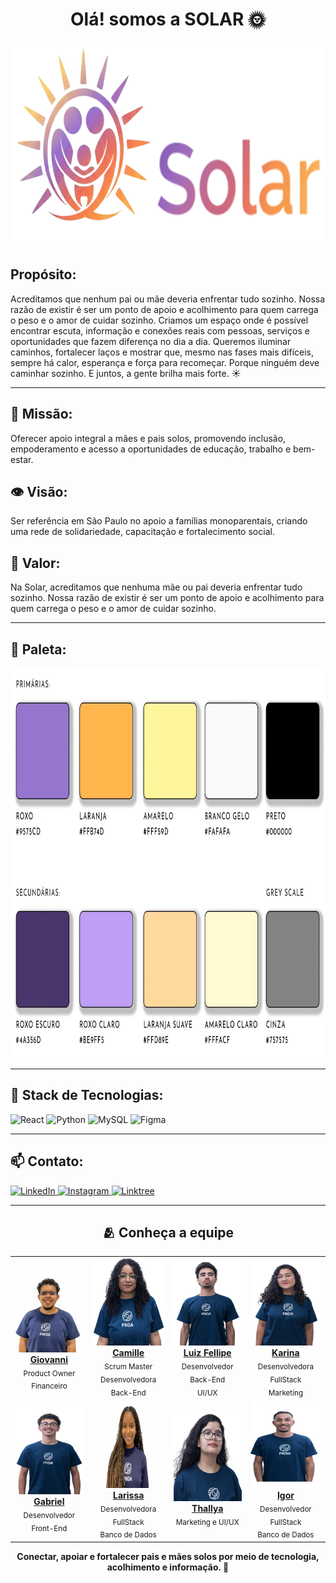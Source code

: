 <h1 align="center"><b>Olá! somos a SOLAR 🌞</b></h1>

<p align="center">
  <img width="753" height="327" alt="Image" src="./imagens/slogam.png" />
</p>

<h2><b>Propósito:</b></h2>
<p>
  Acreditamos que nenhum pai ou mãe deveria enfrentar tudo sozinho. Nossa razão
  de existir é ser um ponto de apoio e acolhimento para quem carrega o peso e o
  amor de cuidar sozinho. Criamos um espaço onde é possível encontrar escuta,
  informação e conexões reais com pessoas, serviços e oportunidades que fazem
  diferença no dia a dia. Queremos iluminar caminhos, fortalecer laços e mostrar
  que, mesmo nas fases mais difíceis, sempre há calor, esperança e força para
  recomeçar. Porque ninguém deve caminhar sozinho. E juntos, a gente brilha mais
  forte. ☀️
</p>

<hr />

<h2>🎯 <b>Missão:</b></h2>
<p>
  Oferecer apoio integral a mães e pais solos, promovendo inclusão,
  empoderamento e acesso a oportunidades de educação, trabalho e bem-estar.
</p>

<h2>👁️ <b>Visão:</b></h2>
<p>
  Ser referência em São Paulo no apoio a famílias monoparentais, criando uma
  rede de solidariedade, capacitação e fortalecimento social.
</p>

<h2>👐 <b>Valor:</b></h2>
<p>
  Na Solar, acreditamos que nenhuma mãe ou pai deveria enfrentar tudo sozinho.
  Nossa razão de existir é ser um ponto de apoio e acolhimento para quem carrega
  o peso e o amor de cuidar sozinho.
</p>

<hr />

<h2>🎨 <b>Paleta:</b></h2>
<p align="center">
  <img width="913" height="624" alt="Image" src="./imagens/paleta.jpg" />
</p>

<hr />

<h2>🚀 <b>Stack de Tecnologias:</b></h2>
<p>
  <img
    src="https://img.shields.io/badge/React-20232A?style=for-the-badge&logo=react&logoColor=61DAFB"
    alt="React"
  />
  <img
    src="https://img.shields.io/badge/Python-3776AB?style=for-the-badge&logo=python&logoColor=white"
    alt="Python"
  />
  <img
    src="https://img.shields.io/badge/MySQL-4479A1?style=for-the-badge&logo=mysql&logoColor=white"
    alt="MySQL"
  />
  <img
    src="https://img.shields.io/badge/Figma-F24E1E?style=for-the-badge&logo=figma&logoColor=white"
    alt="Figma"
  />
</p>

<hr />

<h2>📫 <b>Contato:</b></h2>
<p>
  <a href="https://linkedin.com/in/solar-instituto" target="_blank">
    <img
      src="https://img.shields.io/badge/LinkedIn-0077B5?style=for-the-badge&logo=linkedin&logoColor=white"
      alt="LinkedIn"
    />
  </a>
  <a href="https://instagram.com/solarinstituto.oficial/" target="_blank">
    <img
      src="https://img.shields.io/badge/Instagram-E4405F?style=for-the-badge&logo=instagram&logoColor=white"
      alt="Instagram"
    />
  </a>
  <a href="https://linktr.ee/SoLarInstituto" target="_blank">
    <img
      src="https://img.shields.io/badge/Linktree-39E09B?style=for-the-badge&logo=linktree&logoColor=white"
      alt="Linktree"
    />
  </a>
</p>

<hr />

<h2 align="center">🫂 <b>Conheça a equipe</b></h2>

<table align="center">
  <tr>
    <td align="center">
      <a href="https://www.linkedin.com/in/giovanni-carvalho-/" target="_blank">
        <img
          src="./imagens/Giovanni.jpeg"
          alt="Giovanni Product Owner e Financeiro"
          width="140"
          height="140"
        />
        <br /><b>Giovanni</b>
      </a>
      <br /><sub>Product Owner</sub> <br /><sub>Financeiro</sub>
    </td>
    <td align="center">
      <a href="https://www.linkedin.com/in/camille-cordeiro/" target="_blank">
        <img
          src="./imagens/camille.png"
          alt="Camille SCRUM MASTER/DESENVOLVEDORA BACK-END​"
          width="140"
          height="140"
        />
        <br /><b>Camille</b>
      </a>
      <br /><sub>Scrum Master</sub> <br /><sub>Desenvolvedora Back-End</sub>
    </td>
    <td align="center">
      <a href="https://www.linkedin.com/in/luiz-fsfagundes/" target="_blank">
        <img
          src="./imagens/luiz.jpeg"
          alt="Luiz Desenvolvedor Backend e UI/UX"
          width="140"
          height="140"
        />
        <br /><b>Luiz Fellipe</b>
      </a>
      <br /><sub>Desenvolvedor Back-End</sub> <br /><sub>UI/UX</sub>
    </td>
    <td align="center">
      <a href="https://www.linkedin.com/in/karina-fabricio/" target="_blank">
        <img
          src="./imagens/Karina.jpeg"
          alt="Karina DESENVOLVEDORA FULLSTACK/MARKETING​"
          width="140"
          height="140"
        />
        <br /><b>Karina</b>
      </a>
      <br /><sub>Desenvolvedora FullStack</sub> <br /><sub>Marketing</sub>
    </td>
  </tr>
  <tr>
    <td align="center">
      <a href="https://www.linkedin.com/in/gabrielbatistela/" target="_blank">
        <img
          src="./imagens/Daluncio.jpeg"
          alt="Gabriel DESENVOLVEDOR FRONT-END​"
          width="140"
          height="140"
        />
        <br /><b>Gabriel</b>
      </a>
      <br /><sub>Desenvolvedor Front-End</sub>
    </td>
    <td align="center">
      <a
        href="https://www.linkedin.com/in/larissaolivsantos07/"
        target="_blank"
      >
        <img
          src="./imagens/Larissa.jpeg"
          alt="Larissa DESENVOLVEDORA FULLSTACK/BANCO DE DADOS​"
          width="140"
          height="140"
        />
        <br /><b>Larissa</b>
      </a>
      <br /><sub>Desenvolvedora FullStack</sub> <br /><sub>Banco de Dados</sub>
    </td>
    <td align="center">
      <a href="https://www.linkedin.com/in/thallyabianka/" target="_blank">
        <img
          src="./imagens/thallya.png"
          alt="thallya Marketing e UI/UX"
          width="140"
          height="140"
        />
        <br /><b>Thallya</b>
      </a>
      <br /><sub>Marketing e UI/UX</sub>
    </td>
    <td align="center">
      <a href="https://www.linkedin.com/in/igor-limasilva/" target="_blank">
        <img
          src="./imagens/Igor.jpeg"
          alt="Igor Desenvolvedor FULLSTACK"
          width="140"
          height="140"
        />
        <br /><b>Igor</b>
      </a>
      <br /><sub>Desenvolvedor FullStack</sub> <br /><sub>Banco de Dados</sub>
    </td>
  </tr>
</table>

<p align="center">
  <b
    >Conectar, apoiar e fortalecer pais e mães solos por meio de
    tecnologia, acolhimento e informação. 💜</b
  >
</p>

